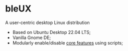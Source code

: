 # bleUX
A user-centric desktop Linux distribution

- Based on Ubuntu Desktop 22.04 LTS;
- Vanilla Gnome DE;
- Modularly enable/disable [core features](https://github.com/natanjunges/bleux/wiki/Features) using scripts;
